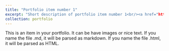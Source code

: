 ```yaml
---
title: "Portfolio item number 1"
excerpt: "Short description of portfolio item number 1<br/><a href="https://drive.google.com/file/d/1DCtTvDm0yBqB86NzjvVmJpOrbF0wReek/view?usp=sharing">video</a>
collection: portfolio
---
```


This is an item in your portfolio. It can be have images or nice text. If you name the file .md, it will be parsed as markdown. If you name the file .html, it will be parsed as HTML. 
